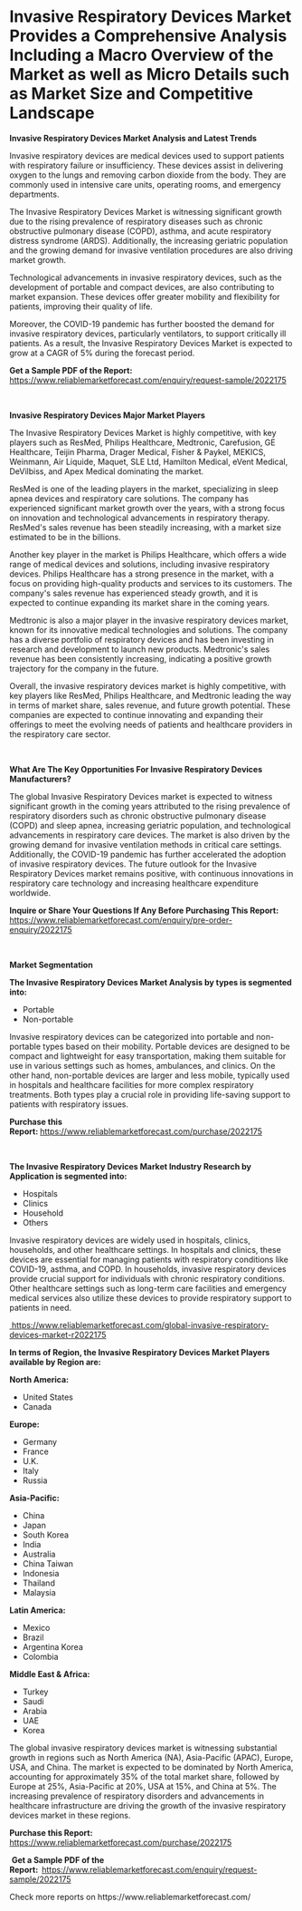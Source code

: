 <p><h1>Invasive Respiratory Devices Market Provides a Comprehensive Analysis Including a Macro Overview of the Market as well as Micro Details such as Market Size and Competitive Landscape</h1></p><p><strong>Invasive Respiratory Devices Market Analysis and Latest Trends</strong></p>
<p><p>Invasive respiratory devices are medical devices used to support patients with respiratory failure or insufficiency. These devices assist in delivering oxygen to the lungs and removing carbon dioxide from the body. They are commonly used in intensive care units, operating rooms, and emergency departments.</p><p>The Invasive Respiratory Devices Market is witnessing significant growth due to the rising prevalence of respiratory diseases such as chronic obstructive pulmonary disease (COPD), asthma, and acute respiratory distress syndrome (ARDS). Additionally, the increasing geriatric population and the growing demand for invasive ventilation procedures are also driving market growth.</p><p>Technological advancements in invasive respiratory devices, such as the development of portable and compact devices, are also contributing to market expansion. These devices offer greater mobility and flexibility for patients, improving their quality of life.</p><p>Moreover, the COVID-19 pandemic has further boosted the demand for invasive respiratory devices, particularly ventilators, to support critically ill patients. As a result, the Invasive Respiratory Devices Market is expected to grow at a CAGR of 5% during the forecast period.</p></p>
<p><strong>Get a Sample PDF of the Report:&nbsp;</strong> <a href="https://www.reliablemarketforecast.com/enquiry/request-sample/2022175">https://www.reliablemarketforecast.com/enquiry/request-sample/2022175</a></p>
<p>&nbsp;</p>
<p><strong>Invasive Respiratory Devices Major Market Players</strong></p>
<p><p>The Invasive Respiratory Devices Market is highly competitive, with key players such as ResMed, Philips Healthcare, Medtronic, Carefusion, GE Healthcare, Teijin Pharma, Drager Medical, Fisher & Paykel, MEKICS, Weinmann, Air Liquide, Maquet, SLE Ltd, Hamilton Medical, eVent Medical, DeVilbiss, and Apex Medical dominating the market.</p><p>ResMed is one of the leading players in the market, specializing in sleep apnea devices and respiratory care solutions. The company has experienced significant market growth over the years, with a strong focus on innovation and technological advancements in respiratory therapy. ResMed's sales revenue has been steadily increasing, with a market size estimated to be in the billions.</p><p>Another key player in the market is Philips Healthcare, which offers a wide range of medical devices and solutions, including invasive respiratory devices. Philips Healthcare has a strong presence in the market, with a focus on providing high-quality products and services to its customers. The company's sales revenue has experienced steady growth, and it is expected to continue expanding its market share in the coming years.</p><p>Medtronic is also a major player in the invasive respiratory devices market, known for its innovative medical technologies and solutions. The company has a diverse portfolio of respiratory devices and has been investing in research and development to launch new products. Medtronic's sales revenue has been consistently increasing, indicating a positive growth trajectory for the company in the future.</p><p>Overall, the invasive respiratory devices market is highly competitive, with key players like ResMed, Philips Healthcare, and Medtronic leading the way in terms of market share, sales revenue, and future growth potential. These companies are expected to continue innovating and expanding their offerings to meet the evolving needs of patients and healthcare providers in the respiratory care sector.</p></p>
<p>&nbsp;</p>
<p><strong>What Are The Key Opportunities For Invasive Respiratory Devices Manufacturers?</strong></p>
<p><p>The global Invasive Respiratory Devices market is expected to witness significant growth in the coming years attributed to the rising prevalence of respiratory disorders such as chronic obstructive pulmonary disease (COPD) and sleep apnea, increasing geriatric population, and technological advancements in respiratory care devices. The market is also driven by the growing demand for invasive ventilation methods in critical care settings. Additionally, the COVID-19 pandemic has further accelerated the adoption of invasive respiratory devices. The future outlook for the Invasive Respiratory Devices market remains positive, with continuous innovations in respiratory care technology and increasing healthcare expenditure worldwide.</p></p>
<p><strong>Inquire or Share Your Questions If Any Before Purchasing This Report:</strong> <a href="https://www.reliablemarketforecast.com/enquiry/pre-order-enquiry/2022175">https://www.reliablemarketforecast.com/enquiry/pre-order-enquiry/2022175</a></p>
<p>&nbsp;</p>
<p><strong>Market Segmentation</strong></p>
<p><strong>The Invasive Respiratory Devices Market Analysis by types is segmented into:</strong></p>
<p><ul><li>Portable</li><li>Non-portable</li></ul></p>
<p><p>Invasive respiratory devices can be categorized into portable and non-portable types based on their mobility. Portable devices are designed to be compact and lightweight for easy transportation, making them suitable for use in various settings such as homes, ambulances, and clinics. On the other hand, non-portable devices are larger and less mobile, typically used in hospitals and healthcare facilities for more complex respiratory treatments. Both types play a crucial role in providing life-saving support to patients with respiratory issues.</p></p>
<p><strong>Purchase this Report:&nbsp;</strong><a href="https://www.reliablemarketforecast.com/purchase/2022175">https://www.reliablemarketforecast.com/purchase/2022175</a></p>
<p>&nbsp;</p>
<p><strong>The Invasive Respiratory Devices Market Industry Research by Application is segmented into:</strong></p>
<p><ul><li>Hospitals</li><li>Clinics</li><li>Household</li><li>Others</li></ul></p>
<p><p>Invasive respiratory devices are widely used in hospitals, clinics, households, and other healthcare settings. In hospitals and clinics, these devices are essential for managing patients with respiratory conditions like COVID-19, asthma, and COPD. In households, invasive respiratory devices provide crucial support for individuals with chronic respiratory conditions. Other healthcare settings such as long-term care facilities and emergency medical services also utilize these devices to provide respiratory support to patients in need.</p></p>
<p><a href="https://www.reliablemarketforecast.com/global-invasive-respiratory-devices-market-r2022175">&nbsp;https://www.reliablemarketforecast.com/global-invasive-respiratory-devices-market-r2022175</a></p>
<p><strong>In terms of Region, the Invasive Respiratory Devices Market Players available by Region are:</strong></p>
<p>
    <p> <strong> North America: </strong>
        <ul>
            <li>United States</li>
            <li>Canada</li>
        </ul>
        </p> 
    <p> <strong> Europe: </strong>
        <ul>
            <li>Germany</li>
            <li>France</li>
            <li>U.K.</li>
            <li>Italy</li>
            <li>Russia</li>
        </ul>
        </p> 
    <p> <strong> Asia-Pacific: </strong>
        <ul>
            <li>China</li>
            <li>Japan</li>
            <li>South Korea</li>
            <li>India</li>
            <li>Australia</li>
            <li>China Taiwan</li>
            <li>Indonesia</li>
            <li>Thailand</li>
            <li>Malaysia</li>
        </ul>
        </p> 
    <p> <strong> Latin America: </strong>
        <ul>
            <li>Mexico</li>
            <li>Brazil</li>
            <li>Argentina Korea</li>
            <li>Colombia</li>
        </ul>
        </p> 
    <p> <strong> Middle East & Africa: </strong>
        <ul>
            <li>Turkey</li>
            <li>Saudi</li>
            <li>Arabia</li>
            <li>UAE</li>
            <li>Korea</li>
        </ul>
    </p>
    </p>
<p><p>The global invasive respiratory devices market is witnessing substantial growth in regions such as North America (NA), Asia-Pacific (APAC), Europe, USA, and China. The market is expected to be dominated by North America, accounting for approximately 35% of the total market share, followed by Europe at 25%, Asia-Pacific at 20%, USA at 15%, and China at 5%. The increasing prevalence of respiratory disorders and advancements in healthcare infrastructure are driving the growth of the invasive respiratory devices market in these regions.</p></p>
<p><strong>Purchase this Report: </strong><a href="https://www.reliablemarketforecast.com/purchase/2022175">https://www.reliablemarketforecast.com/purchase/2022175</a></p>
<p>&nbsp;<strong>Get a Sample PDF of the Report:&nbsp;&nbsp;</strong><a href="https://www.reliablemarketforecast.com/enquiry/request-sample/2022175">https://www.reliablemarketforecast.com/enquiry/request-sample/2022175</a></p>
<p><strong></strong></p>
<p>Check more reports on https://www.reliablemarketforecast.com/</p>